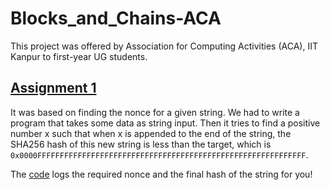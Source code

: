 # Blocks_and_Chains-ACA
This project was offered by Association for Computing Activities (ACA), IIT Kanpur to first-year UG students. 

## [Assignment 1](./Assignment%201)

It was based on finding the nonce for a given string. We had to write a program that takes some data as string input. Then it tries to find a positive number x such that when x is appended to the end of the string, the SHA256 hash of this new string is less than the target, which is      
`0x0000FFFFFFFFFFFFFFFFFFFFFFFFFFFFFFFFFFFFFFFFFFFFFFFFFFFFFFFFFFFF`.

The [code](./Assignment%201/Assignment_1.js) logs the required nonce and the final hash of the string for you!


